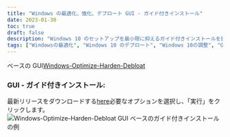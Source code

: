 ```yaml
---
title: "Windows の最適化、強化、デブロート GUI - ガイド付きインストール"
date: 2023-01-30
toc: true
draft: false
description: "Windows 10 のセットアップを最小限に抑えるガイド付きインストールを提供する Windows-Optimize-Harden-Debloat GUI 自動スクリプトを使用して、Windows 10 エクスペリエンスを簡単に強化します。"
tags: ["Windowsの最適化", "Windows 10 のデブロート", "Windows 10の調整", "GUI", "Cシャープ", "パワーシェル", "オートメーション", "システムの安定性", "システム管理", "Windows アップデート", "脚本", "プログラミング", "むくむ", "Windows 10のカスタマイズ", "システムパフォーマンス", "Windows 10 のプライバシー", "安全", "Windows 10のセットアップ", "Windows10のメンテナンス", "Windows 10の管理"]
---
```

 ベースの GUI[Windows-Optimize-Harden-Debloat](https://github.com/simeononsecurity/Windows-Optimize-Harden-Debloat)

### GUI - ガイド付きインストール:

最新リリースをダウンロードする[here](https://github.com/simeononsecurity/Windows-Optimize-Harden-Debloat-GUI/releases/)必要なオプションを選択し、「実行」をクリックします。 <img src="https://raw.githubusercontent.com/simeononsecurity/Windows-Optimize-Harden-Debloat/master/.github/images/WOHD-GUI.gif" alt="Windows-Optimize-Harden-Debloat GUI ベースのガイド付きインストールの例">